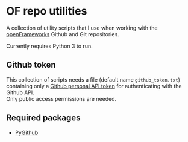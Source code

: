 # OF repo utilities
A collection of utility scripts that I use when working with the [openFrameworks](www.openframeworks.cc) Github and Git repositories.

Currently requires Python 3 to run.

## Github token
This collection of scripts needs a file (default name `github_token.txt`) containing only a [Github personal API token](https://github.com/blog/1509-personal-api-tokens) for authenticating with the Github API.  
Only public access permissions are needed.

## Required packages
* [PyGithub](https://github.com/jacquev6/PyGithub)
